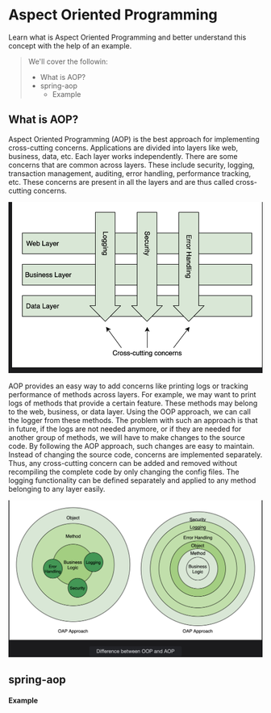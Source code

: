 # Aspect Oriented Programming

Learn what is Aspect Oriented Programming and better understand this concept with the help of an example.

> We'll cover the followin:
>
> - What is AOP?
> - spring-aop
>   - Example

## What is AOP?

Aspect Oriented Programming (AOP) is the best approach for implementing cross-cutting concerns. Applications are divided into layers like web, business, data, etc. Each layer works independently. There are some concerns that are common across layers. These include security, logging, transaction management, auditing, error handling, performance tracking, etc. These concerns are present in all the layers and are thus called cross-cutting concerns.

![cross-cutting-concerns](./images/1-1-cross-cuttin-concerns.png)

AOP provides an easy way to add concerns like printing logs or tracking performance of methods across layers. For example, we may want to print logs of methods that provide a certain feature. These methods may belong to the web, business, or data layer. Using the OOP approach, we can call the logger from these methods. The problem with such an approach is that in future, if the logs are not needed anymore, or if they are needed for another group of methods, we will have to make changes to the source code. By following the AOP approach, such changes are easy to maintain. Instead of changing the source code, concerns are implemented separately. Thus, any cross-cutting concern can be added and removed without recompiling the complete code by only changing the config files. The logging functionality can be defined separately and applied to any method belonging to any layer easily.

![difference between OOP and AOP](./images/1-2-difference-between-OOP-and-AOP.png)

## spring-aop

#### Example
